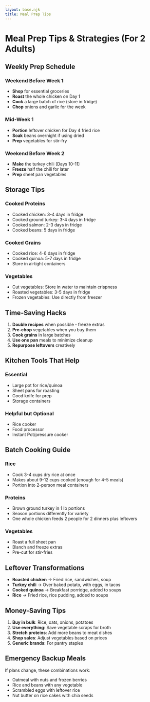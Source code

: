 ```yaml
---
layout: base.njk
title: Meal Prep Tips
---
```


# Meal Prep Tips & Strategies (For 2 Adults)

## Weekly Prep Schedule

### Weekend Before Week 1
- **Shop** for essential groceries
- **Roast** the whole chicken on Day 1
- **Cook** a large batch of rice (store in fridge)
- **Chop** onions and garlic for the week

### Mid-Week 1
- **Portion** leftover chicken for Day 4 fried rice
- **Soak** beans overnight if using dried
- **Prep** vegetables for stir-fry

### Weekend Before Week 2
- **Make** the turkey chili (Days 10-11)
- **Freeze** half the chili for later
- **Prep** sheet pan vegetables

## Storage Tips

### Cooked Proteins
- Cooked chicken: 3-4 days in fridge
- Cooked ground turkey: 3-4 days in fridge
- Cooked salmon: 2-3 days in fridge
- Cooked beans: 5 days in fridge

### Cooked Grains
- Cooked rice: 4-6 days in fridge
- Cooked quinoa: 5-7 days in fridge
- Store in airtight containers

### Vegetables
- Cut vegetables: Store in water to maintain crispness
- Roasted vegetables: 3-5 days in fridge
- Frozen vegetables: Use directly from freezer

## Time-Saving Hacks

1. **Double recipes** when possible - freeze extras
2. **Pre-chop** vegetables when you buy them
3. **Cook grains** in large batches
4. **Use one pan** meals to minimize cleanup
5. **Repurpose leftovers** creatively

## Kitchen Tools That Help

### Essential
- Large pot for rice/quinoa
- Sheet pans for roasting
- Good knife for prep
- Storage containers

### Helpful but Optional
- Rice cooker
- Food processor
- Instant Pot/pressure cooker

## Batch Cooking Guide

### Rice
- Cook 3-4 cups dry rice at once
- Makes about 9-12 cups cooked (enough for 4-5 meals)
- Portion into 2-person meal containers

### Proteins
- Brown ground turkey in 1 lb portions
- Season portions differently for variety
- One whole chicken feeds 2 people for 2 dinners plus leftovers

### Vegetables
- Roast a full sheet pan
- Blanch and freeze extras
- Pre-cut for stir-fries

## Leftover Transformations

- **Roasted chicken** → Fried rice, sandwiches, soup
- **Turkey chili** → Over baked potato, with eggs, in tacos
- **Cooked quinoa** → Breakfast porridge, added to soups
- **Rice** → Fried rice, rice pudding, added to soups

## Money-Saving Tips

1. **Buy in bulk**: Rice, oats, onions, potatoes
2. **Use everything**: Save vegetable scraps for broth
3. **Stretch proteins**: Add more beans to meat dishes
4. **Shop sales**: Adjust vegetables based on prices
5. **Generic brands**: For pantry staples

## Emergency Backup Meals

If plans change, these combinations work:
- Oatmeal with nuts and frozen berries
- Rice and beans with any vegetable
- Scrambled eggs with leftover rice
- Nut butter on rice cakes with chia seeds
